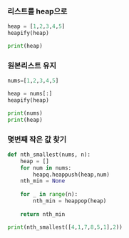 ### 리스트를 heap으로

```Python
heap = [1,2,3,4,5]
heapify(heap)

print(heap)
```

### 원본리스트 유지

```Python
nums=[1,2,3,4,5]

heap = nums[:]
heapify(heap)

print(nums)
print(heap)
```

### 몇번째 작은 값 찾기

```python
def nth_smallest(nums, n):
	heap = []
	for num in nums:
		heapq.heappush(heap,num)
	nth_min = None
	
	for _ in range(n):
		nth_min = heappop(heap)
	
	return nth_min

print(nth_smallest([4,1,7,8,5,1],2))

```

